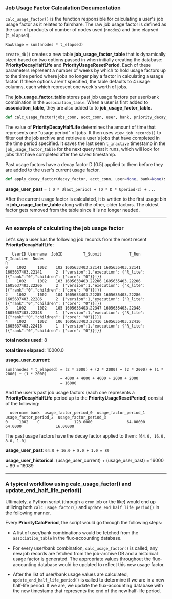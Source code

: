 ### Job Usage Factor Calculation Documentation

`calc_usage_factor()` is the function responsible for calculating a user's job usage factor as it relates to fairshare. The raw job usage factor is defined as the sum of products of number of nodes used (`nnodes`) and time elapsed (`t_elapsed`).

```
RawUsage = sum(nnodes * t_elapsed)
```

`create_db()` creates a new table **job_usage_factor_table** that is dynamically sized based on two options passed in when initially creating the database: **PriorityDecayHalfLife** and **PriorityUsageResetPeriod**. Each of these parameters represent a number of weeks by which to hold usage factors up to the time period where jobs no longer play a factor in calculating a usage factor. If these options aren't specified, the table defaults to 4 usage columns, each which represent one week's worth of jobs.

The **job_usage_factor_table** stores past job usage factors per user/bank combination in the `association_table`. When a user is first added to **association_table**, they are also added to to **job_usage_factor_table**.

```python
def calc_usage_factor(jobs_conn, acct_conn, user, bank, priority_decay_half_life=None, priority_usage_reset_period=None,)
```

The value of **PriorityDecayHalfLife** determines the amount of time that represents one "usage period" of jobs. It then uses `view_job_records()` to filter out the job archive and retrieve a user's jobs that have completed in the time period specified. It saves the last seen `t_inactive` timestamp in the `job_usage_factor_table` for the next query that it runs, which will look for jobs that have completed after the saved timestamp.

Past usage factors have a decay factor D (0.5) applied to them before they are added to the user's current usage factor.

```python
def apply_decay_factor(decay_factor, acct_conn, user=None, bank=None):
```

**usage_user_past** = `( D * Ulast_period) + (D * D * Uperiod-2) + ...`

After the current usage factor is calculated, it is written to the first usage bin in **job_usage_factor_table** along with the other, older factors. The oldest factor gets removed from the table since it is no longer needed.

---

### An example of calculating the job usage factor


Let's say a user has the following job records from the most recent **PriorityDecayHalfLife**:

```
   UserID Username  JobID         T_Submit            T_Run       T_Inactive  Nodes                                                                               R
0    1002     1002    102 1605633403.22141 1605635403.22141 1605637403.22141      2  {"version":1,"execution": {"R_lite":[{"rank":"0","children": {"core": "0"}}]}}
1    1002     1002    103 1605633403.22206 1605635403.22206 1605637403.22206      2  {"version":1,"execution": {"R_lite":[{"rank":"0","children": {"core": "0"}}]}}
2    1002     1002    104 1605633403.22285 1605635403.22286 1605637403.22286      2  {"version":1,"execution": {"R_lite":[{"rank":"0","children": {"core": "0"}}]}}
3    1002     1002    105 1605633403.22347 1605635403.22348 1605637403.22348      1  {"version":1,"execution": {"R_lite":[{"rank":"0","children": {"core": "0"}}]}}
4    1002     1002    106 1605633403.22416 1605635403.22416 1605637403.22416      1  {"version":1,"execution": {"R_lite":[{"rank":"0","children": {"core": "0"}}]}}
```

**total nodes used**:  8

**total time elapsed**:  10000.0

**usage_user_current**:

```
sum(nnodes * t_elapsed) = (2 * 2000) + (2 * 2000) + (2 * 2000) + (1 * 2000) + (1 * 2000)
                        = 4000 + 4000 + 4000 + 2000 + 2000
                        = 16000
```

And the user's past job usage factors (each one represents a **PriorityDecayHalfLife** period up to the **PriorityUsageResetPeriod**) consist of the following:

```
  username bank  usage_factor_period_0  usage_factor_period_1  usage_factor_period_2  usage_factor_period_3
0     1002    C               128.0000               64.00000               64.0000               16.00000
```

The past usage factors have the decay factor applied to them: `[64.0, 16.0, 8.0, 1.0]`

**usage_user_past**:  `64.0 + 16.0 + 8.0 + 1.0 = 89`

**usage_user_historical**: (usage\_user\_current) + (usage\_user\_past) = 16000 + 89 = 16089

---

### A typical workflow using calc_usage_factor() and update_end_half_life_period()

Ultimately, a Python script (through a `cron` job or the like) would end up utilizing both `calc_usage_factor()` and `update_end_half_life_period()` in the following manner.


Every **PriorityCalcPeriod**, the script would go through the following steps:

- A list of user/bank combinations would be fetched from the `association_table` in the flux-accounting database.

- For every user/bank combination, `calc_usage_factor()` is called; any new job records are fetched from the job-archive DB and a historical usage factor is generated. The appropriate values throughout the flux-accounting database would be updated to reflect this new usage factor.

- After the list of user/bank usage values are calculated, `update_end_half_life_period()` is called to determine if we are in a new half-life period. If we are, we update the flux-accounting database with the new timestamp that represents the end of the new half-life period.
